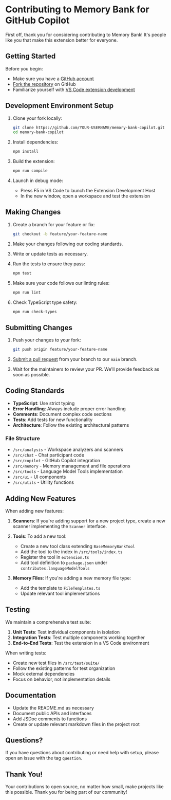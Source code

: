 # Contributing to Memory Bank for GitHub Copilot

First off, thank you for considering contributing to Memory Bank! It's people like you that make this extension better for everyone.

## Getting Started

Before you begin:
- Make sure you have a [GitHub account](https://github.com/signup)
- [Fork the repository](https://github.com/Deltaidiots/memory-bank-copilot/fork) on GitHub
- Familiarize yourself with [VS Code extension development](https://code.visualstudio.com/api)

## Development Environment Setup

1. Clone your fork locally:
   ```bash
   git clone https://github.com/YOUR-USERNAME/memory-bank-copilot.git
   cd memory-bank-copilot
   ```

2. Install dependencies:
   ```bash
   npm install
   ```

3. Build the extension:
   ```bash
   npm run compile
   ```

4. Launch in debug mode:
   - Press F5 in VS Code to launch the Extension Development Host
   - In the new window, open a workspace and test the extension

## Making Changes

1. Create a branch for your feature or fix:
   ```bash
   git checkout -b feature/your-feature-name
   ```

2. Make your changes following our coding standards.

3. Write or update tests as necessary.

4. Run the tests to ensure they pass:
   ```bash
   npm test
   ```

5. Make sure your code follows our linting rules:
   ```bash
   npm run lint
   ```

6. Check TypeScript type safety:
   ```bash
   npm run check-types
   ```

## Submitting Changes

1. Push your changes to your fork:
   ```bash
   git push origin feature/your-feature-name
   ```

2. [Submit a pull request](https://github.com/Deltaidiots/memory-bank-copilot/compare) from your branch to our `main` branch.

3. Wait for the maintainers to review your PR. We'll provide feedback as soon as possible.

## Coding Standards

- **TypeScript**: Use strict typing
- **Error Handling**: Always include proper error handling
- **Comments**: Document complex code sections
- **Tests**: Add tests for new functionality
- **Architecture**: Follow the existing architectural patterns

### File Structure

- `/src/analysis` - Workspace analyzers and scanners
- `/src/chat` - Chat participant code
- `/src/copilot` - GitHub Copilot integration
- `/src/memory` - Memory management and file operations
- `/src/tools` - Language Model Tools implementation
- `/src/ui` - UI components
- `/src/utils` - Utility functions

## Adding New Features

When adding new features:

1. **Scanners**: If you're adding support for a new project type, create a new scanner implementing the `Scanner` interface.

2. **Tools**: To add a new tool:
   - Create a new tool class extending `BaseMemoryBankTool`
   - Add the tool to the index in `/src/tools/index.ts`
   - Register the tool in `extension.ts`
   - Add tool definition to `package.json` under `contributes.languageModelTools`

3. **Memory Files**: If you're adding a new memory file type:
   - Add the template to `FileTemplates.ts`
   - Update relevant tool implementations

## Testing

We maintain a comprehensive test suite:

1. **Unit Tests**: Test individual components in isolation
2. **Integration Tests**: Test multiple components working together
3. **End-to-End Tests**: Test the extension in a VS Code environment

When writing tests:
- Create new test files in `/src/test/suite/`
- Follow the existing patterns for test organization
- Mock external dependencies
- Focus on behavior, not implementation details

## Documentation

- Update the README.md as necessary
- Document public APIs and interfaces
- Add JSDoc comments to functions
- Create or update relevant markdown files in the project root

## Questions?

If you have questions about contributing or need help with setup, please open an issue with the tag `question`.

## Thank You!

Your contributions to open source, no matter how small, make projects like this possible. Thank you for being part of our community!
